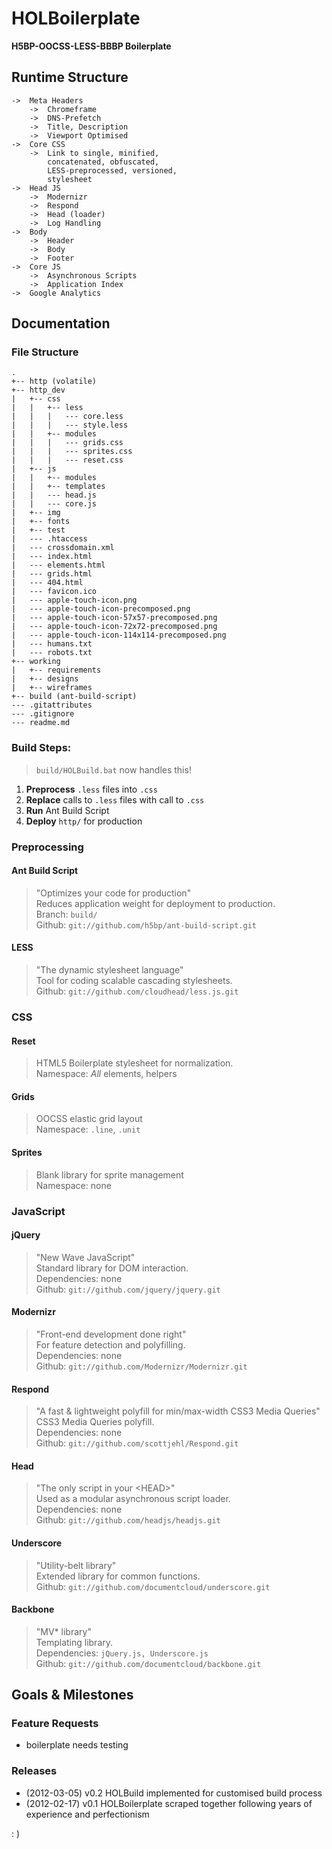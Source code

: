 # HOLBoilerplate
__H5BP-OOCSS-LESS-BBBP Boilerplate__


## Runtime Structure

```
-> 	Meta Headers
	-> 	Chromeframe
	-> 	DNS-Prefetch
	-> 	Title, Description
	-> 	Viewport Optimised
-> 	Core CSS
	-> 	Link to single, minified,
		concatenated, obfuscated,
		LESS-preprocessed, versioned,
		stylesheet
-> 	Head JS
	-> 	Modernizr
	->	Respond
	->	Head (loader)
	-> 	Log Handling
-> 	Body
	->	Header
	->	Body
	->	Footer
->	Core JS
	->	Asynchronous Scripts
	->	Application Index
->	Google Analytics
```


## Documentation

### File Structure
```
.
+-- http (volatile)
+-- http_dev
|   +-- css
|   |   +-- less
|   |   |   --- core.less
|   |   |   --- style.less
|   |   +-- modules
|   |   |   --- grids.css
|   |   |   --- sprites.css
|   |   |   --- reset.css
|   +-- js
|   |   +-- modules
|   |   +-- templates
|   |   --- head.js
|   |   --- core.js
|   +-- img
|   +-- fonts
|   +-- test
|   --- .htaccess
|   --- crossdomain.xml
|   --- index.html
|   --- elements.html
|   --- grids.html
|   --- 404.html
|   --- favicon.ico
|   --- apple-touch-icon.png
|   --- apple-touch-icon-precomposed.png
|   --- apple-touch-icon-57x57-precomposed.png
|   --- apple-touch-icon-72x72-precomposed.png
|   --- apple-touch-icon-114x114-precomposed.png
|   --- humans.txt
|   --- robots.txt
+-- working
|   +-- requirements
|   +-- designs
|   +-- wireframes
+-- build (ant-build-script)
--- .gitattributes
--- .gitignore
--- readme.md
```


### Build Steps:

> `build/HOLBuild.bat` now handles this!

1. __Preprocess__ `.less` files into `.css`
2. __Replace__ calls to `.less` files with call to `.css`
3. __Run__ Ant Build Script
4. __Deploy__ `http/` for production


### Preprocessing

#### Ant Build Script

> "Optimizes your code for production"  
> Reduces application weight for deployment to production.  
> Branch: `build/`  
> Github: `git://github.com/h5bp/ant-build-script.git`  

#### LESS

> "The dynamic stylesheet language"  
> Tool for coding scalable cascading stylesheets.  
> Github: `git://github.com/cloudhead/less.js.git`  


### CSS

#### Reset

> HTML5 Boilerplate stylesheet for normalization.  
> Namespace: _All_ elements, helpers  

#### Grids

> OOCSS elastic grid layout  
> Namespace: `.line`, `.unit`  

#### Sprites

> Blank library for sprite management  
> Namespace: none  


### JavaScript

#### jQuery

> "New Wave JavaScript"  
> Standard library for DOM interaction.  
> Dependencies: none  
> Github: `git://github.com/jquery/jquery.git`  

#### Modernizr

> "Front-end development done right"  
> For feature detection and polyfilling.  
> Dependencies: none  
> Github: `git://github.com/Modernizr/Modernizr.git`  

#### Respond

> "A fast & lightweight polyfill for min/max-width CSS3 Media Queries"  
> CSS3 Media Queries polyfill.  
> Dependencies: none  
> Github: `git://github.com/scottjehl/Respond.git`  

#### Head

> "The only script in your \<HEAD\>"  
> Used as a modular asynchronous script loader.  
> Dependencies: none  
> Github: `git://github.com/headjs/headjs.git`  

#### Underscore

> "Utility-belt library"  
> Extended library for common functions.  
> Github: `git://github.com/documentcloud/underscore.git`  

#### Backbone

> "MV* library"  
> Templating library.  
> Dependencies: `jQuery.js, Underscore.js`  
> Github: `git://github.com/documentcloud/backbone.git`  


## Goals & Milestones

### Feature Requests

* boilerplate needs testing

### Releases

* (2012-03-05) v0.2 HOLBuild implemented for customised build process
* (2012-02-17) v0.1 HOLBoilerplate scraped together following years of experience and perfectionism

: )
